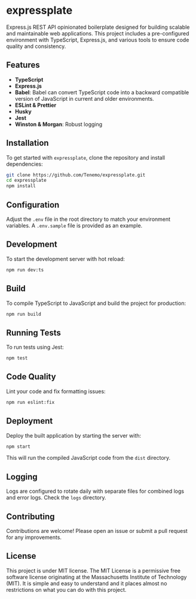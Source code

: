 # expressplate

Express.js REST API opinionated boilerplate designed for building scalable and maintainable web applications. This project includes a pre-configured environment with TypeScript, Express.js, and various tools to ensure code quality and consistency.

## Features

-   **TypeScript**
-   **Express.js**
-   **Babel**: Babel can convert TypeScript code into a backward compatible version of JavaScript in current and older environments.
-   **ESLint & Prettier**
-   **Husky**
-   **Jest**
-   **Winston & Morgan**: Robust logging

## Installation

To get started with `expressplate`, clone the repository and install dependencies:

```bash
git clone https://github.com/Tenemo/expressplate.git
cd expressplate
npm install
```

## Configuration

Adjust the `.env` file in the root directory to match your environment variables. A `.env.sample` file is provided as an example.

## Development

To start the development server with hot reload:

```bash
npm run dev:ts
```

## Build

To compile TypeScript to JavaScript and build the project for production:

```bash
npm run build
```

## Running Tests

To run tests using Jest:

```bash
npm test
```

## Code Quality

Lint your code and fix formatting issues:

```bash
npm run eslint:fix
```

## Deployment

Deploy the built application by starting the server with:

```bash
npm start
```

This will run the compiled JavaScript code from the `dist` directory.

## Logging

Logs are configured to rotate daily with separate files for combined logs and error logs. Check the `logs` directory.

## Contributing

Contributions are welcome! Please open an issue or submit a pull request for any improvements.

## License

This project is under MIT license. The MIT License is a permissive free software license originating at the Massachusetts Institute of Technology (MIT). It is simple and easy to understand and it places almost no restrictions on what you can do with this project.
